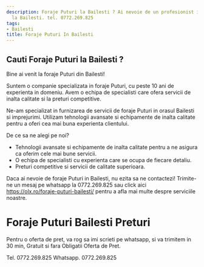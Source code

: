 ```yaml
---
description: Foraje Puturi la Bailesti ? Ai nevoie de un profesionist in Foraje Puturi
  la Bailesti. tel. 0772.269.825
tags:
- Bailesti
title: Foraje Puturi In Bailesti
---
```



## Cauti Foraje Puturi la Bailesti ?

Bine ai venit la foraje Puturi din Bailesti!

Suntem o companie specializata in foraje Puturi, cu peste 10 ani de experienta in domeniu. Avem o echipa de specialisti care ofera servicii de inalta calitate si la preturi competitive.

Ne-am specializat in furnizarea de servicii de foraje Puturi in orasul Bailesti si imprejurimi. Utilizam tehnologii avansate si echipamente de inalta calitate pentru a oferi cea mai buna experienta clientului.

De ce sa ne alegi pe noi?
- Tehnologii avansate si echipamente de inalta calitate pentru a ne asigura ca oferim cele mai bune servicii.
- O echipa de specialisti cu experienta care se ocupa de fiecare detaliu.
- Preturi competitive si servicii de calitate superioara.

Daca ai nevoie de foraje Puturi in Bailesti, nu ezita sa ne contactezi! Trimite-ne un mesaj pe whatsapp la 0772.269.825 sau click aici https://olx.ro/foraje-puturi-bailesti/ pentru a afla mai multe despre serviciile noastre.

# Foraje Puturi Bailesti Preturi
Pentru o oferta de pret, va rog sa imi scrieti pe whatsapp, si va trimitem in 30 min, Gratuit si fara Obligatii Oferta de Pret.

Tel. 0772.269.825
Whatsapp. 0772.269.825